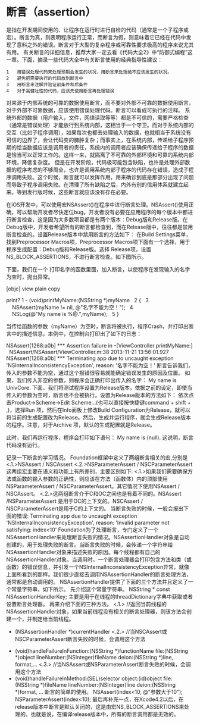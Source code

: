 # 断言（assertion）
是指在开发期间使用的、让程序在运行时进行自检的代码（通常是一个子程序或宏）。断言为真，则表明程序运行正常，而断言为假，则意味着它已经在代码中发现了意料之外的错误。断言对于大型的复杂程序或可靠性要求极高的程序来说尤其有用。
有关断言的详细信息，推荐大家一定去看《代码大全2》中“防御式编程”这一章。下面，摘录一些代码大全中有关断言使用的经典指导性建议：

	1	用错误处理代码来处理预期会发生的状况，用断言来处理绝不应该发生的状况。
	2	避免把需要执行的代码放到断言中
	3	用断言来注解并验证前条件和后条件
	4	对于高健壮性的代码，应该先使用断言再处理错误
对来源于内部系统的可靠的数据使用断言，而不要对外部不可靠的数据使用断言，对于外部不可靠数据，应该使用错误处理代码。断言可以看成可执行的注释。
系统外部的数据（用户输入，文件，网络读取等等）都是不可信的，需要严格检查（通常是错误处理）才能放行到系统内部，这相当于一个守卫。而对于系统内部的交互（比如子程序调用），如果每次也都去处理输入的数据，也就相当于系统没有可信的边界了，会让代码变的臃肿复杂；而事实上，在系统内部，传递给子程序预期的恰当数据应该是调用者的责任，系统内的调用者应该确保传递给子程序的数据是恰当可以正常工作的。这样一来，就隔离了不可靠的外部环境和可靠的系统内部环境，降低复杂度。
但是在开发阶段，代码极可能包含缺陷，也许是处理外部数据的程序考虑的不够周全，也许是调用系统内部子程序的代码存在错误，造成子程序调用失败。这个时候，断言就可以发挥作用，用来确诊到底是那部分出现了问题而导致子程序调用失败。在清理了所有缺陷之后，内外有别的信用体系就建立起来。等到发行版时候，这些断言就应该没有存在必要。

在iOS开发中，可以使用宏NSAssert()在程序中进行断言处理。NSAssert()使用正确，可以帮助开发者尽快定位bug。开发者没有必要在应用程序的每个版本中都进行断言检查，这是因为大多数项目都是有两个版本：Debug版和Release版。在Debug版中，开发者希望所有的断言都检查到，而在Release版中，往往都是禁用断言检查的。设置Release版本中禁用断言的方法如下：
在Build Settings菜单，找到Preprocessor Macros项，Preprocessor Macros项下面有一个选择，用于程序生成配置：Debug版和Release版。选择 Release项，设置NS_BLOCK_ASSERTIONS，不进行断言检查。如下图所示。

下面，我们在一个 打印名字的函数里面，加入断言，以使程序在发现输入的名字为空时，抛出异常。

[objc] view plain copy

print?
	1	- (void)printMyName:(NSString *)myName  
	2	{  
	3	    NSAssert(myName != nil, @"名字不能为空！");  
	4	    NSLog(@"My name is %@.",myName);  
	5	}  

当传给函数的参数（myName）为空时，断言将被执行，程序Crash，并打印出断言中的描述信息。本例中，在控制台打印出了如下的日志：


NSAssert[1268:a0b] *** Assertion failure in -[ViewController printMyName:]  
NSAssert/NSAssert/ViewController.m:38
2013-11-21 13:56:01.927 NSAssert[1268:a0b] *** Terminating app due to uncaught exception 'NSInternalInconsistencyException', reason: '名字不能为空！'
断言告诉我们，传入的参数不能为空，通过这个报错很容易就能确定错误发生的原因及位置。
如果，我们传入非空的参数，则程序会正确打印出传入的名字：
My name is UnivCore.
下面，我们将测试程序设置为Release版本，依据之前的设定，即使当传入的参数为空时，断言也不会被执行。设置为Release版本的方法如下：
依次点击Product->Scheme->Edit Scheme...(也可以直接按快捷键command + shift + ,)，选择Run 项，然后在Info面板上修改Build Configuration为Release，就可以将当前的生成配置改为Release。然后，生成并运行程序，就会生成Release版本的程序。注意，对于Archive 项，默认的生成配置就是Release。

此时，我们再运行程序，程序会打印如下语句：
My name is (null).
这说明，断言代码没有运行。

记录一下断言的学习情况。
Foundation框架中定义了两组断言相关的宏,分别是
<.1.>NSAssert / NSCAssert
<.2.>NSParameterAssert / NSCParameterAssert
这两组宏主要在语义和功能上有所差别，主要区别如下:
<.1.>如果我们需要确保方法或函数的输入参数的正确性，则应该在方法（函数体）内的顶部使用NSParameterAssert / NSCParameterAssert。其它情况下使用NSAssert / NSCAssert。
<.2.>这两组断言介于C和OC之间也是有着不同的。NSAssert /NSParameterAssert 是用于OC的上下文的。NSCAssert / NSCParameterAssert是用于C的上下文的。
当断言失败的时候，一般会报出下面的错误:
Terminating app due to uncaught exception 'NSInternalInconsistencyException', reason: 'Invalid parameter not satisfying: index<10'
Foundation为了处理断言，专门定义了一个NSAssertionHandler来处理断言失败的情况。NSAssertionHandler对象是自动创建的，用于处理失败的断言。当断言失败的时候，会传递一个字符串给NSAssertionHandler对象来描述失败的原因。每个线程都有自己的NSAssertionHandler对象。当调用时，一个断言处理器会打印包含方法和类（或函数）的错误信息，并引发一个NSInternalInconsistencyException异常，就像上面所看到的那样。我们很少直接去调用NSAssertionHandler的断言处理方法，通常都是自动调用的。
NSAssertionHandler提供了下面的三个方法并且定义了一个常量字符串，如下所示。
先介绍这个常量字符串。
NSString * const NSAssertionHandlerKey;
主要是用于在线程的threadDictionary字典中获取或者设置断言处理器。
再来介绍下面的三种方法。
<.1.>
//返回当前线程的NSAssertionHandler对象，如果当前线程没有相关的断言处理器，则该方法会创建一个，并制定给当前线程。
+ (NSAssertionHandler *)currentHandler
<.2.>
//当NSCAssert或NSCParameterAssert断言失败的时候，会调用这个方法
- (void)handleFailureInFunction:(NSString *)functionName file:(NSString *)object lineNumber:(NSInteger)fileName deion:(NSString *)line, format,...
<.3.>
//当NSAssert或NSParameterAssert断言失败的时候，会调用这个方法
- (void)handleFailureInMethod:(SEL)selector object:(id)object file:(NSString *)fileName lineNumber:(NSInteger)line deion:(NSString *)format, ...
断言的简单的使用。
NSAssert(index<10, @"参数大于10");
NSParameterAssert(index<10);
最后再补充一点，在Xcode4.2以后，在release版本中断言是默认关闭的，这是由宏NS_BLOCK_ASSERTIONS来处理的。也就是说，在编译release版本中，所有的断言调用都是无效的。


